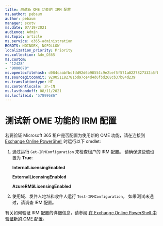 ```yaml
---
title: 测试新 OME 功能的 IRM 配置
ms.author: pebaum
author: pebaum
manager: scotv
ms.date: 07/19/2021
audience: Admin
ms.topic: article
ms.service: o365-administration
ROBOTS: NOINDEX, NOFOLLOW
localization_priority: Priority
ms.collection: Adm_O365
ms.custom:
- "12428"
- "9000078"
ms.openlocfilehash: d084caabfbcfdd92d6b90554c9e2bef5f571a0227827332a5fb3d710d7bc4836
ms.sourcegitcommit: 920051182781bd97ce4d4d6fbd268cb37b84d239
ms.translationtype: HT
ms.contentlocale: zh-CN
ms.lasthandoff: 08/11/2021
ms.locfileid: "57899686"
---
```

# <a name="test-irm-configuration-for-new-ome-capabilities"></a>测试新 OME 功能的 IRM 配置

若要验证 Microsoft 365 租户是否配置为使用新的 OME 功能，请在连接到 [Exchange Online PowerShell](https://docs.microsoft.com/powershell/exchange/exchange-online-powershell) 时运行以下 cmdlet:


1. 通过运行 `Get-IRMConfiguration` 来检查租户的 IRM 配置。 请确保这些值设置为 **True**:
    
    **InternalLicensingEnabled**
    
    **ExternalLicensingEnabled**
    
    **AzureRMSLicensingEnabled**

2. 使用域、发件人地址和收件人运行 `Test-IRMConfiguration`。 如果测试未通过，请调查 IRM 配置。

有关如何验证 IRM 配置的详细信息，请参阅 [在 Exchange Online PowerShell 中验证新的 OME 配置](https://docs.microsoft.com/microsoft-365/compliance/set-up-new-message-encryption-capabilities#verify-new-ome-configuration-in-exchange-online-powershell)。